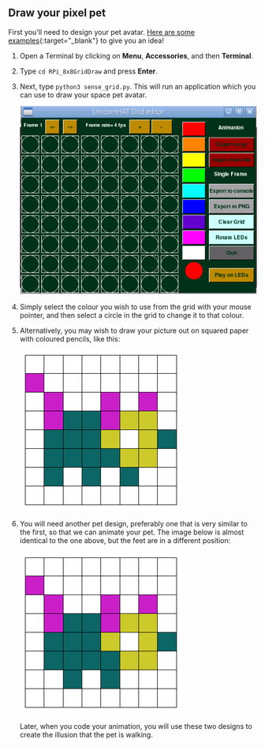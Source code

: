 ## Draw your pixel pet

First you'll need to design your pet avatar. [Here are some examples](https://www.youtube.com/watch?v=PpHFQXoISWc&rel=0){:target="_blank"} to give you an idea! 

1. Open a Terminal by clicking on **Menu**, **Accessories**, and then **Terminal**.
1. Type `cd RPi_8x8GridDraw` and press **Enter**.
1. Next, type `python3 sense_grid.py`. This will run an application which you can use to draw your space pet avatar.

	![8x8gridraw application](images/GUI.png)

1. Simply select the colour you wish to use from the grid with your mouse pointer, and then select a circle in the grid to change it to that colour.

1. Alternatively, you may wish to draw your picture out on squared paper with coloured pencils, like this:

	![square paper avatar](images/square-paper.png)

1. You will need another pet design, preferably one that is very similar to the first, so that we can animate your pet. The image below is almost identical to the one above, but the feet are in a different position:

	![](images/square-paper-2.png)

	Later, when you code your animation, you will use these two designs to create the illusion that the pet is walking.
